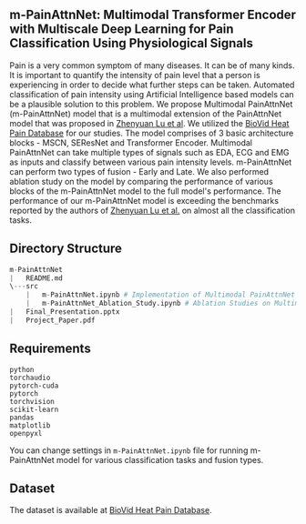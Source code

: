 ## m-PainAttnNet: Multimodal Transformer Encoder with Multiscale Deep Learning for Pain Classification Using Physiological Signals

Pain is a very common symptom of many diseases. It can be of many kinds. It is important to quantify the intensity of pain level that a person is experiencing in order to decide what further steps can be taken. Automated classification of pain intensity using Artificial Intelligence based models can be a plausible solution to this problem. We propose Multimodal PainAttnNet (m-PainAttnNet) model that is a multimodal extension of the PainAttnNet model that was proposed in [Zhenyuan Lu et al](https://www.frontiersin.org/journals/physiology/articles/10.3389/fphys.2023.1294577/full). We utilized the [BioVid Heat Pain Database](https://www.nit.ovgu.de/BioVid.html) for our studies. The model comprises of 3 basic architecture blocks - MSCN, SEResNet and Transformer Encoder. Multimodal PainAttnNet can take multiple types of signals such as EDA, ECG and EMG as inputs and classify between various pain intensity levels. m-PainAttnNet can perform two types of fusion - Early and Late. We also performed ablation study on the model by comparing the performance of various blocks of the m-PainAttnNet model to the full model's performance. The performance of our m-PainAttnNet model is exceeding the benchmarks reported by the authors of [Zhenyuan Lu et al.](https://www.frontiersin.org/journals/physiology/articles/10.3389/fphys.2023.1294577/full) on almost all the classification tasks.


## Directory Structure
```python
m-PainAttnNet
|   README.md   
\---src
    |   m-PainAttnNet.ipynb # Implementation of Multimodal PainAttnNet Model
    |   m-PainAttnNet_Ablation_Study.ipynb # Ablation Studies on Multimodal PainAttnNet Model for various classification tasks
|   Final_Presentation.pptx
|   Project_Paper.pdf
```

## Requirements

```
python
torchaudio
pytorch-cuda
pytorch
torchvision
scikit-learn
pandas
matplotlib
openpyxl
```

You can change settings in `m-PainAttnNet.ipynb` file for running m-PainAttnNet model for various classification tasks and fusion types.


## Dataset
The dataset is available at [BioVid Heat Pain Database](https://www.nit.ovgu.de/BioVid.html).

